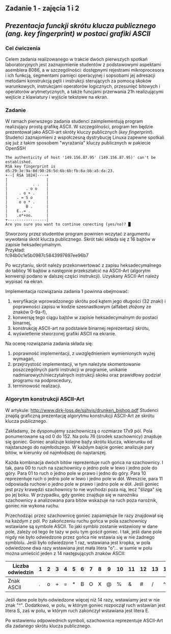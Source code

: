 ## Zadanie 1 - zajęcia 1 i 2
## _Prezentacja funckji skrótu klucza publicznego (ang. key fingerprint) w postaci grafiki ASCII_

### Cel ćwiczenia

Celem zadania realizowanego w trakcie dwóch pierwszych spotkań laboratoryjnych jest zaznajomienie studentów z podstawowymi aspektami asemblera 8086, a w szczególności: dostępnymi rejestrami mikroprocesora i ich funkcją, segmentami pamięci operacyjnej i sopsobami jej adresacji metodami konstrukcją pętli i instrukcji sterujących za pomocą skoków warunkowych, instrukcjami operatorów logicznych, przesunięć bitowych i operatorów arytmetycznych, a także funcjami przerwania 21h realizującymi wejście z klawiatury i wyjście tekstowe na ekran.

### Zadanie

W ramach pierwszego zadania studenci zaimplementują program realizujący prostą grafikę ASCII. W szczególności, program ten będzie prezentował jako ASCII-art skróty kluczy publicznych (_key fingerprint_). Studenci zaznajomieni z współczesną dystrybucję Linuxa zapewne spotkali się już z takim sposobem "wyrażania" kluczy publicznych w pakiecie OpenSSH

```
The authenticity of host '149.156.87.95' (149.156.87.95)' can't be established. 
RSA key fingerprint is d5:29:3e:9a:8d:90:26:5d:6b:6b:fb:8a:bb:a5:da:23.
+--[ RSA 1024]----+
|                 |
|           . .   |
|        . o o    |  
|     . o + .     |
|    . = S o      |
|     o o * .     |
|        B .      |
|    E..= .       |
|    .o*+oo.      |
+-----------------|
Are you sure you want to continue conecting (yes/no)? █
```

Stworzony przez studentów program powinien wczytać z argumentu wywołania skrót klucza publicznego. Skrót taki składa się z 16 bajtów w zapisie heksadecymalnym.  
Przykład:  
fc94b0c1e5b0987c5843997697ee96b7

Po wczytaniu, skrót należy przekonwertować z zapisu heksadecymalnego do tablicy 16 bajtów a następnie przekształcić na ASCII-Art (algorytm konwersji podano w dalszej części instrukcji). Uzyskany ASCII-Art należy wypisać na ekran.

Implementacja rozwiązania zadania 1 powinna obejmować:
1. weryfikacje wprowadzonego skrótu pod kątem jego długości (32 znaki) i poprawności zapisu w kodzie szesnastkowym (alfabet złożony ze znaków 0-9a-f),
2. konwersję tego ciągu bajtów w zapisie heksadecymalnym do postaci binarnej,
3. konstrukcję ASCII-art na podstawie binarnej reprezentacji skrótu,
4. wyświetlenie stworzonej grafiki ASCII na ekranie.

Na ocenę rozwiązania zadania składa się:
1. poprawność implementacji, z uwzględnieniem wymienionych wyżej wymagań,
2. przejrzystość implementacji, w tym należyte skomentowanie poszczególnych partii instrukcji w programie, unikanie nadmiarowych/nieczytalnych instrukcji skoku oraz prawidłowy podział programu na podprocedury,
3. terminowość realizacji.

### Algorytm konstrukcji ASCII-Art

W artykule: http://www.dirk-loss.de/sshvis/drunken_bishop.pdf Studenci znajdą graficzną prezentację algorytmu konstrukcji ASCII-Art ze skrótu klucza publicznego.

Zakładamy, że dysponujemy szachowniczą o rozmiarze 17x9 pól. Pola ponumerowane są od 0 do 152. Na polu 76 (środek szachownicy) znajduje się goniec. Goniec analizuje kolejne bajty skrótu klucza, wkierunku od najstarszego do najmłodszego. W każdym bajcie goniec analizuje pary bitów, w kierunky od najmłodszej do najstarszej.

Każda kombinacja dwóch bitów reprezentuje ruch gońca na szachownicy. I tak, para 00 to ruch na szachownicy o jedno pole w lewo i jedno pole do góry. Para 01 to ruch o jedno pole w prawo i jedno do góry. Para 10 reprezentuje ruch o jedno pole w lewo i jedno pole w dół. Wreszcie, para 11 odpowiada ruchowi o jedno pole w prawo i jedno pole w dół. Jeśli goniec jest przy krawędzi szachownicy to nie wychodzi poza nią, lecz "ślizga" się po jej boku. W przypadku, gdy goniec znajduje się w narożniku szachownicy a analizowana para bitów wskazuje na ruch poza narożnik, goniec nie wykona ruchu.

Przechodząc przez szachownicę goniec zapamiętuje ile razy znajdował się na każdym z pól. Po zakończeniu ruchu gońca w pola szachownicy wstawiane są symbole ASCII. To jaki symblo zostanie wstawiony w dane pole, zależy od tego ile tazy w polu tym gościł goniec. I tak, jeśli dane pole nigdy nie było odwiedzone przez gońca nie wstawia się w nie żadnego symblolu. Jeśli było odwiedzone 1 raz, wstawiana jest kropka, w pola odwiedzone dwa razy wstawiana jest mała litera "o"... w sumie w polu można umieścić jeden z 14 następujących znaków ASCII:

| Liczba odwiedzin |1|2|3|4|5 |6|7|8|9|10|11|12|13|14|
|------------------|-|-|-|-|--|-|-|-|-|--|--|--|--|--|
| Znak ASCII       |.|o|+|=|\*|B|O|X|@|% |& |# |/ |^ |

Jeśli dane pole było odwiedzone więcej niż 14 razy, wstawiamy jest w nie znak "^". Dodatkowo, w polu, w którym goniec rozpoczął ruch wstawian jest litera S, zaś w polu, w którym ruch zakończył wstawiana jest litera E.

Po wstawieniu odpowiednich symboli, szachownica reprezentuje ASCII-Art dla zadanego skrótu klucza publicznego.
